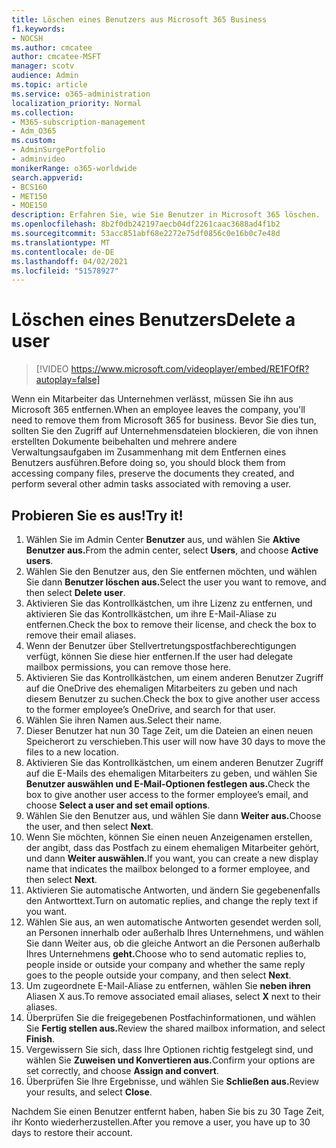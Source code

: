 ```yaml
---
title: Löschen eines Benutzers aus Microsoft 365 Business
f1.keywords:
- NOCSH
ms.author: cmcatee
author: cmcatee-MSFT
manager: scotv
audience: Admin
ms.topic: article
ms.service: o365-administration
localization_priority: Normal
ms.collection:
- M365-subscription-management
- Adm_O365
ms.custom:
- AdminSurgePortfolio
- adminvideo
monikerRange: o365-worldwide
search.appverid:
- BCS160
- MET150
- MOE150
description: Erfahren Sie, wie Sie Benutzer in Microsoft 365 löschen.
ms.openlocfilehash: 8b2f0db242197aecb04df2261caac3688ad4f1b2
ms.sourcegitcommit: 53acc851abf68e2272e75df0856c0e16b0c7e48d
ms.translationtype: MT
ms.contentlocale: de-DE
ms.lasthandoff: 04/02/2021
ms.locfileid: "51578927"
---
```

# <a name="delete-a-user"></a><span data-ttu-id="b595c-103">Löschen eines Benutzers</span><span class="sxs-lookup"><span data-stu-id="b595c-103">Delete a user</span></span>

> [!VIDEO https://www.microsoft.com/videoplayer/embed/RE1FOfR?autoplay=false]

<span data-ttu-id="b595c-104">Wenn ein Mitarbeiter das Unternehmen verlässt, müssen Sie ihn aus Microsoft 365 entfernen.</span><span class="sxs-lookup"><span data-stu-id="b595c-104">When an employee leaves the company, you'll need to remove them from Microsoft 365 for business.</span></span> <span data-ttu-id="b595c-105">Bevor Sie dies tun, sollten Sie den Zugriff auf Unternehmensdateien blockieren, die von ihnen erstellten Dokumente beibehalten und mehrere andere Verwaltungsaufgaben im Zusammenhang mit dem Entfernen eines Benutzers ausführen.</span><span class="sxs-lookup"><span data-stu-id="b595c-105">Before doing so, you should block them from accessing company files, preserve the documents they created, and perform several other admin tasks associated with removing a user.</span></span>

## <a name="try-it"></a><span data-ttu-id="b595c-106">Probieren Sie es aus!</span><span class="sxs-lookup"><span data-stu-id="b595c-106">Try it!</span></span>

1. <span data-ttu-id="b595c-107">Wählen Sie im Admin Center **Benutzer** aus, und wählen Sie **Aktive Benutzer aus.**</span><span class="sxs-lookup"><span data-stu-id="b595c-107">From the admin center, select **Users**, and choose **Active users**.</span></span>
1. <span data-ttu-id="b595c-108">Wählen Sie den Benutzer aus, den Sie entfernen möchten, und wählen Sie dann **Benutzer löschen aus.**</span><span class="sxs-lookup"><span data-stu-id="b595c-108">Select the user you want to remove, and then select **Delete user**.</span></span>
1. <span data-ttu-id="b595c-109">Aktivieren Sie das Kontrollkästchen, um ihre Lizenz zu entfernen, und aktivieren Sie das Kontrollkästchen, um ihre E-Mail-Aliase zu entfernen.</span><span class="sxs-lookup"><span data-stu-id="b595c-109">Check the box to remove their license, and check the box to remove their email aliases.</span></span>
1. <span data-ttu-id="b595c-110">Wenn der Benutzer über Stellvertretungspostfachberechtigungen verfügt, können Sie diese hier entfernen.</span><span class="sxs-lookup"><span data-stu-id="b595c-110">If the user had delegate mailbox permissions, you can remove those here.</span></span>
1. <span data-ttu-id="b595c-111">Aktivieren Sie das Kontrollkästchen, um einem anderen Benutzer Zugriff auf die OneDrive des ehemaligen Mitarbeiters zu geben und nach diesem Benutzer zu suchen.</span><span class="sxs-lookup"><span data-stu-id="b595c-111">Check the box to give another user access to the former employee’s OneDrive, and search for that user.</span></span>
1. <span data-ttu-id="b595c-112">Wählen Sie ihren Namen aus.</span><span class="sxs-lookup"><span data-stu-id="b595c-112">Select their name.</span></span>
1. <span data-ttu-id="b595c-113">Dieser Benutzer hat nun 30 Tage Zeit, um die Dateien an einen neuen Speicherort zu verschieben.</span><span class="sxs-lookup"><span data-stu-id="b595c-113">This user will now have 30 days to move the files to a new location.</span></span>
1. <span data-ttu-id="b595c-114">Aktivieren Sie das Kontrollkästchen, um einem anderen Benutzer Zugriff auf die E-Mails des ehemaligen Mitarbeiters zu geben, und wählen Sie **Benutzer auswählen und E-Mail-Optionen festlegen aus.**</span><span class="sxs-lookup"><span data-stu-id="b595c-114">Check the box to give another user access to the former employee’s email, and choose **Select a user and set email options**.</span></span>
1. <span data-ttu-id="b595c-115">Wählen Sie den Benutzer aus, und wählen Sie dann **Weiter aus.**</span><span class="sxs-lookup"><span data-stu-id="b595c-115">Choose the user, and then select **Next**.</span></span>
1. <span data-ttu-id="b595c-116">Wenn Sie möchten, können Sie einen neuen Anzeigenamen erstellen, der angibt, dass das Postfach zu einem ehemaligen Mitarbeiter gehört, und dann **Weiter auswählen.**</span><span class="sxs-lookup"><span data-stu-id="b595c-116">If you want, you can create a new display name that indicates the mailbox belonged to a former employee, and then select **Next**.</span></span>
1. <span data-ttu-id="b595c-117">Aktivieren Sie automatische Antworten, und ändern Sie gegebenenfalls den Antworttext.</span><span class="sxs-lookup"><span data-stu-id="b595c-117">Turn on automatic replies, and change the reply text if you want.</span></span>
1. <span data-ttu-id="b595c-118">Wählen Sie aus, an wen automatische Antworten gesendet werden soll, an Personen innerhalb oder außerhalb Ihres Unternehmens, und wählen Sie dann Weiter aus, ob die gleiche Antwort an die Personen außerhalb Ihres Unternehmens **geht.**</span><span class="sxs-lookup"><span data-stu-id="b595c-118">Choose who to send automatic replies to, people inside or outside your company and whether the same reply goes to the people outside your company, and then select **Next**.</span></span>
1. <span data-ttu-id="b595c-119">Um zugeordnete E-Mail-Aliase zu entfernen, wählen Sie **neben ihren** Aliasen X aus.</span><span class="sxs-lookup"><span data-stu-id="b595c-119">To remove associated email aliases, select **X** next to their aliases.</span></span>
1. <span data-ttu-id="b595c-120">Überprüfen Sie die freigegebenen Postfachinformationen, und wählen Sie **Fertig stellen aus.**</span><span class="sxs-lookup"><span data-stu-id="b595c-120">Review the shared mailbox information, and select **Finish**.</span></span>
1. <span data-ttu-id="b595c-121">Vergewissern Sie sich, dass Ihre Optionen richtig festgelegt sind, und wählen Sie **Zuweisen und Konvertieren aus.**</span><span class="sxs-lookup"><span data-stu-id="b595c-121">Confirm your options are set correctly, and choose **Assign and convert**.</span></span>
1. <span data-ttu-id="b595c-122">Überprüfen Sie Ihre Ergebnisse, und wählen Sie **Schließen aus.**</span><span class="sxs-lookup"><span data-stu-id="b595c-122">Review your results, and select **Close**.</span></span>

<span data-ttu-id="b595c-123">Nachdem Sie einen Benutzer entfernt haben, haben Sie bis zu 30 Tage Zeit, ihr Konto wiederherzustellen.</span><span class="sxs-lookup"><span data-stu-id="b595c-123">After you remove a user, you have up to 30 days to restore their account.</span></span>
